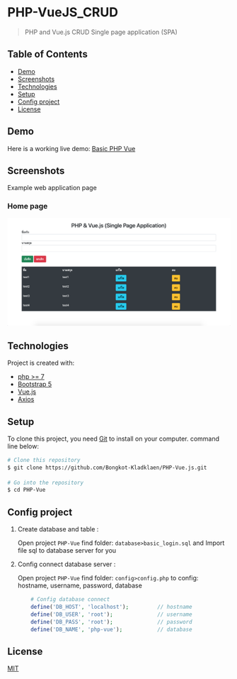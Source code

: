 # PHP-VueJS_CRUD
>PHP and Vue.js CRUD Single page application (SPA)
## Table of Contents
  - [Demo](#demo)
  - [Screenshots](#screenshots)
  - [Technologies](#technologies)
  - [Setup](#setup)
  - [Config project](#config-project)
  - [License](#license)

## Demo
Here is a working live demo: [Basic PHP Vue](https://salty-waters-86856.herokuapp.com/)
## Screenshots
Example web application page
### Home page
![](screenshots/home.png)

## Technologies
Project is created with:
- [php >= 7](https://www.php.net/)
- [Bootstrap 5](https://V5.getbootstrap.com/)
- [Vue.js](https://vuejs.org/)
- [Axios](https://github.com/axios/axios)


## Setup
To clone this project, you need [Git](https://git-scm.com) to install on your computer. command line below:

```zsh
# Clone this repository
$ git clone https://github.com/Bongkot-Kladklaen/PHP-Vue.js.git

# Go into the repository
$ cd PHP-Vue
```
## Config project
1. Create database and table :

    Open project `PHP-Vue` find folder: `database>basic_login.sql` and Import file sql to database server for you
2. Config connect database server : 

    Open project `PHP-Vue` find folder: `config>config.php` to config: hostname, username, password, database
 
    ```php
        # Config database connect
        define('DB_HOST', 'localhost');         // hostname
        define('DB_USER', 'root');              // username
        define('DB_PASS', 'root');              // password
        define('DB_NAME', 'php-vue');           // database
    ```

## License
[MIT](LICENSE)
